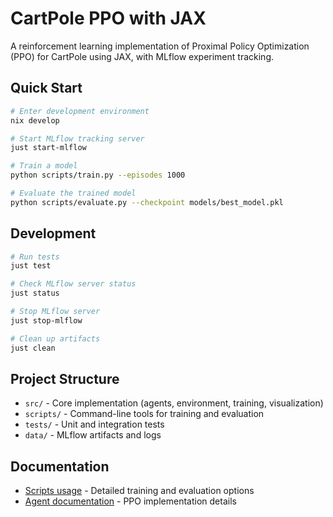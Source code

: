 # CartPole PPO with JAX

A reinforcement learning implementation of Proximal Policy Optimization (PPO) for CartPole using JAX, with MLflow experiment tracking.

## Quick Start

```bash
# Enter development environment
nix develop

# Start MLflow tracking server
just start-mlflow

# Train a model
python scripts/train.py --episodes 1000

# Evaluate the trained model
python scripts/evaluate.py --checkpoint models/best_model.pkl
```

## Development

```bash
# Run tests
just test

# Check MLflow server status
just status

# Stop MLflow server
just stop-mlflow

# Clean up artifacts
just clean
```

## Project Structure

- `src/` - Core implementation (agents, environment, training, visualization)
- `scripts/` - Command-line tools for training and evaluation
- `tests/` - Unit and integration tests
- `data/` - MLflow artifacts and logs

## Documentation

- [Scripts usage](scripts/README.md) - Detailed training and evaluation options
- [Agent documentation](AGENTS.md) - PPO implementation details